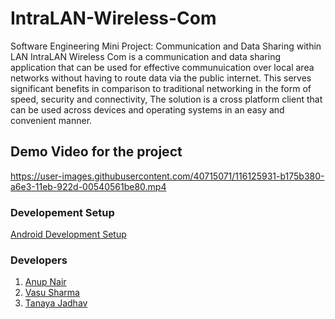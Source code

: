 # IntraLAN-Wireless-Com
Software Engineering Mini Project: Communication and Data Sharing within LAN
IntraLAN Wireless Com is a communication and data sharing application that can be used for effective communuication over local area networks without having to route data via the public internet. This serves significant benefits in comparison to traditional networking in the form of speed, security and connectivity, The solution is a cross platform client that can be used across devices and operating systems in an easy and convenient manner.  

## Demo Video for the project



https://user-images.githubusercontent.com/40715071/116125931-b175b380-a6e3-11eb-922d-00540561be80.mp4





### Developement Setup

[Android Development Setup](https://github.com/vasusharma7/intralan-wireless-com/blob/master/MOBILE.md)


### Developers

1. [Anup Nair](https://github.com/AnupNair08)
2. [Vasu Sharma](https://github.com/vasusharma7)
3. [Tanaya Jadhav](https://github.com/tanayajadhav1105)
